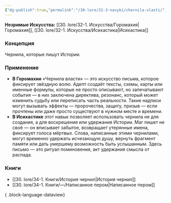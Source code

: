 ```yaml
---
{"dg-publish":true,"permalink":"/30-lore/32-3-navyki/chernila-vlasti/","tags":["незримое/навык"]}
---
```


**Незримые Искусства:** [[30. lore/32-1. Искусства/Горомахия\|Горомахия]], [[30. lore/32-1. Искусства/Исихастика\|Исихастика]]
### Концепция
Чернила, которые пишут Истории.
### Применение
- **В Горомахии** «Чернила власти» — это искусство письма, которое фиксирует звёздную волю. Адепт создаёт тексты, схемы, карты или именные формулы, которые не просто описывают, но запечатывают события — в них заключена директива, резонанс, который может изменить судьбу или переписать часть реальности. Такие надписи могут вызывать эффекты — пророчества, защиту, призыв — если прочтены или даже просто существуют в нужном месте и времени.
- **В Исихастике** этот навык позволяет использовать чернила не для создания, а для воскрешения или удержания Истории. Маг пишет не своё — он вписывает забытое, возвращает утерянные имена, фиксирует голоса мёртвых. Слова, написанные этими чернилами, могут временно удержать исчезающую душу, вернуть фрагмент памяти или дать умершему возможность быть услышанным. Здесь письмо — это ритуал поминовения, акт удержания смысла от распада.
### Книги
- [[30. lore/34-1. Книги/История чернил\|История чернил]]
- [[30. lore/34-1. Книги/—/Написанное пером\|Написанное пером]]

{ .block-language-dataview}
